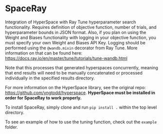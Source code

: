 # SpaceRay
Integration of HyperSpace with Ray Tune hyperparameter search functionality. Requires definition of objective function, number of trials, and hyperparameter bounds in JSON format. Also, if you plan on using the Weight and Biases functionality with logging in your objective function, you must specify your own Weight and Biases API Key. Logging should be performed using the `@wandb.mixin` decorator from Ray Tune.
More information on that can be found here: https://docs.ray.io/en/master/tune/tutorials/tune-wandb.html

Note that this processes that generated hyperspaces concurrently, meaning that end results will need to be manually concatenated or processed individually in the specified results directory. 

For more information on the HyperSpace library, see the original repo: https://github.com/yngtodd/hyperspace. __HyperSpace must be installed in order for SpaceRay to work properly.__

To install SpaceRay, simply clone and run `pip install .` within the top level directory.

To see an example of how to use the tuning function, check out the `example` folder.